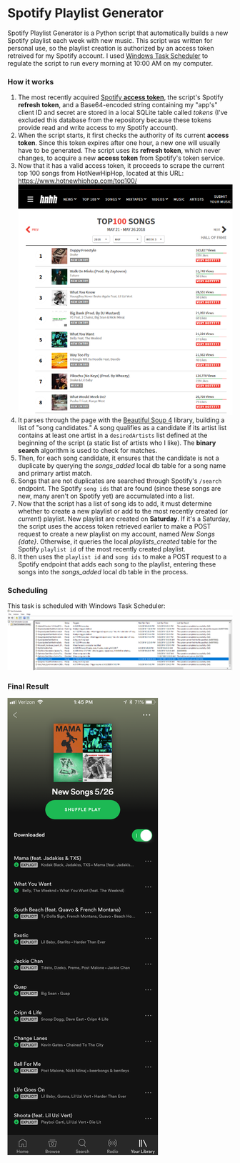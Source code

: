 
# Spotify Playlist Generator

Spotify Playlist Generator is a Python script that automatically builds a new Spotify playlist each week with new music.  This script was written for personal use, so the playlist creation is authorized by an access token retreived for my Spotify account.  I used [Windows Task Scheduler](https://en.wikipedia.org/wiki/Windows_Task_Scheduler) to regulate the script to run every morning at 10:00 AM on my computer.

### How it works
1. The most recently acquired [Spotify __access token__](https://beta.developer.spotify.com/documentation/general/guides/authorization-guide/), the script's Spotify __refresh token__, and a Base64-encoded string containing my "app's" client ID and secret are stored in a local SQLite table called *tokens* (I've excluded this database from the repository because these tokens provide read and write access to my Spotify account).
2. When the script starts, it first checks the authority of its current __access token__.  Since this token expires after one hour, a new one will usually have to be generated.  The script uses its __refresh token__, which never changes, to acquire a new __access token__ from Spotify's token service.
3. Now that it has a valid access token, it proceeds to scrape the current top 100 songs from HotNewHipHop, located at this URL: https://www.hotnewhiphop.com/top100/
![Top 100 list](img/top100.png "Top 100 on hotnewhiphop.com")
4. It parses through the page with the [Beautiful Soup 4](https://www.crummy.com/software/BeautifulSoup/bs4/doc/) library, building a list of "song candidates."  A song qualifies as a candidate if its artist list contains at least one artist in a `desiredArtists` list defined at the beginning of the script (a static list of artists who I like). The __binary search__ algorithm is used to check for matches.
5. Then, for each song candidate, it ensures that the candidate is not a duplicate by querying the *songs_added* local db table for a song name and primary artist match.
6. Songs that are not duplicates are searched through Spotify's `/search` endpoint.  The Spotify `song ids` that are found (since these songs are new, many aren't on Spotify yet) are accumulated into a list.
7. Now that the script has a list of song ids to add, it must determine whether to create a new playlist or add to the most recently created (or *current*) playlist.  New playlist are created on __Saturday__.  If it's a Saturday, the script uses the access token retrieved earlier to make a POST request to create a new playlist on my account, named *New Songs {date}*.  Otherwise, it queries the local *playlists_created* table for the Spotify `playlist id` of the most recently created playlist.
8. It then uses the `playlist id` and `song ids` to make a POST request to a Spotify endpoint that adds each song to the playlist, entering these songs into the *songs_added* local db table in the process.

### Scheduling
This task is scheduled with Windows Task Scheduler:
![Spotify Task in Scheduler](img/task-scheduler.png "Spotify Task in Scheduler")

### Final Result
![Generated Spotify Playlist](img/spotify-playlist.png "Generated Spotify Playlist")
